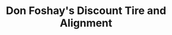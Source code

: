 ---
title: "Don Foshay's Discount Tire and Alignment"
url: /brunswick/don-foshays-discount-tire-and-alignment/
shop: tyres
---